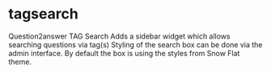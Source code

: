 # tagsearch
Question2answer TAG Search
Adds a sidebar widget which allows searching questions via tag(s)
Styling of the search box can be done via the admin interface. By default the box is using the styles from Snow Flat theme. 
